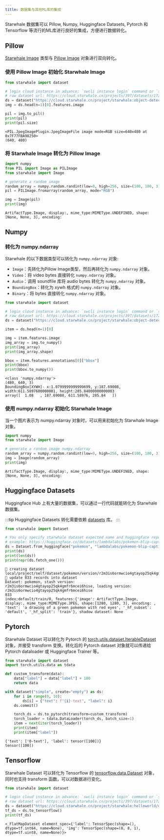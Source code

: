 ```yaml
---
title: 数据集与其他ML库的集成
---
```


Starwhale 数据集可以 Pillow, Numpy, Huggingface Datasets, Pytorch 和 Tensorflow 等流行的ML库进行良好的集成，方便进行数据转化。

## Pillow

[Starwhale Image](../reference/sdk/type#image) 类型与 [Pillow Image](https://pillow.readthedocs.io/en/stable/reference/Image.html) 对象进行双向转化。

### 使用 Pillow Image 初始化 Starwhale Image

```python
from starwhale import dataset

# login cloud instance in advance: `swcli instance login` command or `starwhale.login` sdk
# raw dataset url: https://cloud.starwhale.cn/projects/397/datasets/172/versions/236/files
ds = dataset("https://cloud.starwhale.cn/project/starwhale:object-detection/dataset/coco128/v2")
img = ds.head(n=1)[0].features.image

pil = img.to_pil()
print(pil)
print(pil.size)
```

```console
<PIL.JpegImagePlugin.JpegImageFile image mode=RGB size=640x480 at 0x7F77FBA98250>
(640, 480)
```

### 将 Starwhale Image 转化为 Pillow Image

```python
import numpy
from PIL import Image as PILImage
from starwhale import Image

# generate a random image
random_array = numpy.random.randint(low=0, high=256, size=(100, 100, 3), dtype=numpy.uint8)
pil = PILImage.fromarray(random_array, mode="RGB")

img = Image(pil)
print(img)
```

```console
ArtifactType.Image, display:, mime_type:MIMEType.UNDEFINED, shape:[None, None, 3], encoding:
```

## Numpy

### 转化为 numpy.ndarray

Starwhale 的以下数据类型可以转化为 `numpy.ndarray` 对象:

* `Image`：先转化为Pillow Image类型，然后再转化为 `numpy.ndarray` 对象。
* `Video`：将 video bytes 直接转化 `numpy.ndarray` 对象。
* `Audio`：调用 soundfile 库将 audio bytes 转化为 `numpy.ndarray` 对象。
* `BoundingBox`：转化为 xywh 格式的 `numpy.ndarray` 对象。
* `Binary`：将 bytes 直接转化 `numpy.ndarray` 对象。

```python
from starwhale import dataset

# login cloud instance in advance: `swcli instance login` command or `starwhale.login` sdk
# raw dataset url: https://cloud.starwhale.cn/projects/397/datasets/172/versions/236/files
ds = dataset("https://cloud.starwhale.cn/project/starwhale:object-detection/dataset/coco128/v2")

item = ds.head(n=1)[0]

img = item.features.image
img_array = img.to_numpy()
print(img_array)
print(img_array.shape)

bbox = item.features.annotations[0]["bbox"]
print(bbox)
print(bbox.to_numpy())
```

```console
<class 'numpy.ndarray'>
(480, 640, 3)
BoundingBox[XYWH]- x:1.0799999999999699, y:187.69008, width:611.5897600000001, height:285.84000000000003
array([  1.08   , 187.69008, 611.58976, 285.84   ])
```

### 使用 numpy.ndarray 初始化 Starwhale Image

当一个图片表示为 numpy.ndarray 对象时，可以用来初始化为 Starwhale Image 对象。

```python
import numpy
from starwhale import Image

# generate a random image numpy.ndarray
random_array = numpy.random.randint(low=0, high=256, size=(100, 100, 3), dtype=numpy.uint8)
img = Image(random_array)
print(img)
```

```console
ArtifactType.Image, display:, mime_type:MIMEType.UNDEFINED, shape:[None, None, 3], encoding:
```

## Huggingface Datasets

Huggingface Hub 上有大量的数据集，可以通过一行代码就能转化为 Starwhale 数据集。

:::tip
Huggingface Datasets 转化需要依赖 [datasets](https://pypi.org/project/datasets/) 库。
:::

```python
from starwhale import Dataset

# You only specify starwhale dataset expected name and huggingface repo name
# example: https://huggingface.co/datasets/lambdalabs/pokemon-blip-captions
ds = Dataset.from_huggingface("pokemon", "lambdalabs/pokemon-blip-captions")
print(ds)
print(len(ds))
print(repr(ds.fetch_one()))
```

```console
🌊 creating dataset local/project/self/dataset/pokemon/version/r2m3is6ormwcio4gtayop25qk4gmfr6mcei6hise...
🦋 update 833 records into dataset
Dataset: pokemon, stash version: r2m3is6ormwcio4gtayop25qk4gmfr6mcei6hise, loading version: r2m3is6ormwcio4gtayop25qk4gmfr6mcei6hise
833
index:default/train/0, features:{'image': ArtifactType.Image, display:, mime_type:MIMEType.JPEG, shape:[1280, 1280, 3], encoding: , 'text': 'a drawing of a green pokemon with red eyes', '_hf_subset': 'default', '_hf_split': 'train'}, shadow dataset: None
```

## Pytorch

Starwhale Dataset 可以转化为 Pytorch 的 [torch.utils.dataset.IterableDataset](https://pytorch.org/docs/stable/data.html#torch.utils.data.IterableDataset) 对象，并接受 transform 变换。转化后的 Pytorch dataset 对象就可以传递给 Pytorch dataloader 或 Huggingface Trainer 等。

```python
from starwhale import dataset
import torch.utils.data as tdata

def custom_transform(data):
    data["label"] = data["label"] + 100
    return data

with dataset("simple", create="empty") as ds:
    for i in range(0, 10):
        ds[i] = {"text": f"{i}-text", "label": i}
    ds.commit()

    torch_ds = ds.to_pytorch(transform=custom_transform)
    torch_loader = tdata.DataLoader(torch_ds, batch_size=1)
    item = next(iter(torch_loader))
    print(item)
    print(item["label"])
```

```console
{'text': ['0-text'], 'label': tensor([100])}
tensor([100])
```

## Tensorflow

Starwhale Dataset 可以转化为 Tensorflow 的 [tensorflow.data.Dataset](https://www.tensorflow.org/api_docs/python/tf/data/Dataset) 对象，同时也支持 transform 函数，可以对数据进行变化。

```python
from starwhale import dataset

# login cloud instance in advance: `swcli instance login` command or `starwhale.login` sdk
# raw dataset url: https://cloud.starwhale.cn/projects/397/datasets/172/versions/236/files
ds = dataset("https://cloud.starwhale.cn/project/starwhale:helloworld/dataset/mnist64")
tf_ds = ds.to_tensorflow()
print(tf_ds)
```

```console
<_FlatMapDataset element_spec={'label': TensorSpec(shape=(), dtype=tf.int64, name=None), 'img': TensorSpec(shape=(8, 8, 1), dtype=tf.uint8, name=None)}>
```
